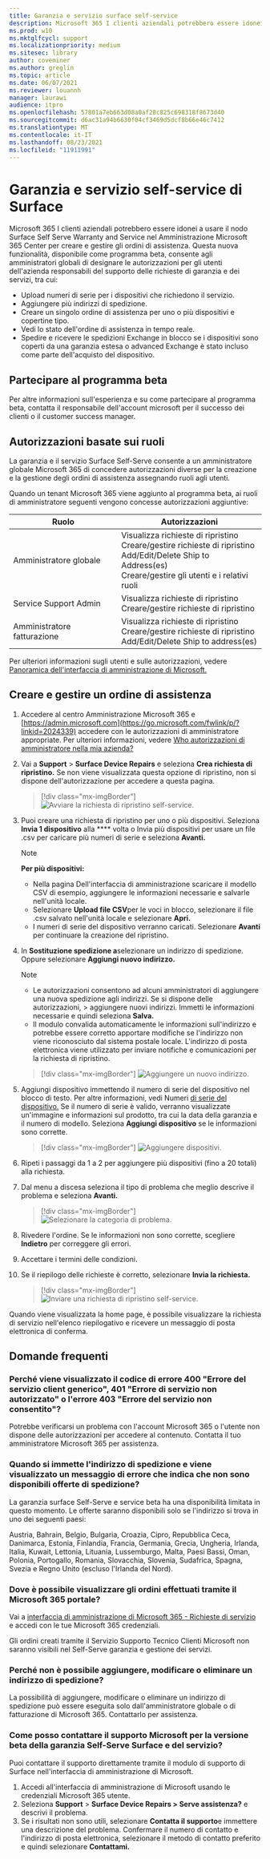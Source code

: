 ```yaml
---
title: Garanzia e servizio surface self-service
description: Microsoft 365 I clienti aziendali potrebbero essere idonei a usare il nodo beta Di garanzia self-service e servizio surface nell'interfaccia di amministrazione di Microsoft per creare e gestire gli ordini di assistenza.
ms.prod: w10
ms.mktglfcycl: support
ms.localizationpriority: medium
ms.sitesec: library
author: coveminer
ms.author: greglin
ms.topic: article
ms.date: 06/07/2021
ms.reviewer: louannh
manager: laurawi
audience: itpro
ms.openlocfilehash: 57801a7eb663d08a0af28c825c698318f8673d40
ms.sourcegitcommit: d6ac31a94b6630f04cf3469d5dcf8b66e46c7412
ms.translationtype: MT
ms.contentlocale: it-IT
ms.lasthandoff: 08/23/2021
ms.locfileid: "11911991"
---
```

# <a name="surface-self-serve-warranty-and-service"></a>Garanzia e servizio self-service di Surface

Microsoft 365 I clienti aziendali potrebbero essere idonei a usare il nodo Surface Self Serve Warranty and Service nel Amministrazione Microsoft 365 Center per creare e gestire gli ordini di assistenza. Questa nuova funzionalità, disponibile come programma beta, consente agli amministratori globali di designare le autorizzazioni per gli utenti dell'azienda responsabili del supporto delle richieste di garanzia e dei servizi, tra cui:

- Upload numeri di serie per i dispositivi che richiedono il servizio.
- Aggiungere più indirizzi di spedizione.
- Creare un singolo ordine di assistenza per uno o più dispositivi e copertine tipo.
- Vedi lo stato dell'ordine di assistenza in tempo reale.
- Spedire e ricevere le spedizioni Exchange in blocco se i dispositivi sono coperti da una garanzia estesa o advanced Exchange è stato incluso come parte dell'acquisto del dispositivo.

## <a name="join-beta-program"></a>Partecipare al programma beta

Per altre informazioni sull'esperienza e su come partecipare al programma beta, contatta il responsabile dell'account microsoft per il successo dei clienti o il customer success manager.

## <a name="role-based-permissions"></a>Autorizzazioni basate sui ruoli

La garanzia e il servizio Surface Self-Serve consente a un amministratore globale Microsoft 365 di concedere autorizzazioni diverse per la creazione e la gestione degli ordini di assistenza assegnando ruoli agli utenti.

Quando un tenant Microsoft 365 viene aggiunto al programma beta, ai ruoli di amministratore seguenti vengono concesse autorizzazioni aggiuntive:

| Ruolo                  | Autorizzazioni                                                                                                                         |
| --------------------- | ----------------------------------------------------------------------------------------------------------------------------------- |
| Amministratore globale          | Visualizza richieste di ripristino<br>Creare/gestire richieste di ripristino<br>Add/Edit/Delete Ship to Address(es)<br>Creare/gestire gli utenti e i relativi ruoli |
| Service Support Admin | Visualizza richieste di ripristino<br>Creare/gestire richieste di ripristino                                                                               |
| Amministratore fatturazione         | Visualizza richieste di ripristino<br>Creare/gestire richieste di ripristino<br>Add/Edit/Delete Ship to address(es)                                        |

Per ulteriori informazioni sugli utenti e sulle autorizzazioni, vedere [Panoramica dell'interfaccia di amministrazione di Microsoft.](/microsoft-365/admin/admin-overview/about-the-admin-center)

## <a name="create-and-manage-a-service-order"></a>Creare e gestire un ordine di assistenza

1. Accedere al centro Amministrazione Microsoft 365 e [https://admin.microsoft.com](https://go.microsoft.com/fwlink/p/?linkid=2024339) accedere con le autorizzazioni di amministratore appropriate. Per ulteriori informazioni, vedere [Who autorizzazioni di amministratore nella mia azienda?](/microsoft-365/business-video/admin-center-overview#who-has-admin-permissions-in-my-business)
2. Vai a **Support**  >  **Surface Device Repairs** e seleziona **Crea richiesta di ripristino.** Se non viene visualizzata questa opzione di ripristino, non si dispone dell'autorizzazione per accedere a questa pagina.

    > [!div class="mx-imgBorder"]
    > ![Avviare la richiesta di ripristino self-service.](images/self-serve-fig1.png)

3. Puoi creare una richiesta di ripristino per uno o più dispositivi. Seleziona **Invia 1 dispositivo** alla **** volta o Invia più dispositivi per usare un file .csv per caricare più numeri di serie e seleziona **Avanti.**

    > [!NOTE]
    > **Per più dispositivi:**
    >
    > - Nella pagina Dell'interfaccia di amministrazione scaricare il modello CSV di esempio, aggiungere le informazioni necessarie e salvarle nell'unità locale.
    > - Selezionare **Upload file CSV**per le voci in blocco, selezionare il file .csv salvato nell'unità locale e selezionare **Apri.**
    > - I numeri di serie del dispositivo verranno caricati. Selezionare **Avanti** per continuare la creazione del ripristino.

4. In **Sostituzione spedizione a**selezionare un indirizzo di spedizione. Oppure selezionare **Aggiungi nuovo indirizzo.**

    > [!NOTE]
    >
    > - Le autorizzazioni consentono ad alcuni amministratori di aggiungere una nuova spedizione agli indirizzi. Se si dispone delle autorizzazioni, > aggiungere nuovi indirizzi. Immetti le informazioni necessarie e quindi seleziona **Salva.**
    > - Il modulo convalida automaticamente le informazioni sull'indirizzo e potrebbe essere corretto apportare modifiche se l'indirizzo non viene riconosciuto dal sistema postale locale. L'indirizzo di posta elettronica viene utilizzato per inviare notifiche e comunicazioni per la richiesta di ripristino.

    > [!div class="mx-imgBorder"]
    > ![Aggiungere un nuovo indirizzo.](images/self-serve-fig2a.png)

5. Aggiungi dispositivo immettendo il numero di serie del dispositivo nel blocco di testo. Per altre informazioni, vedi Numeri [di serie del dispositivo.](https://support.microsoft.com/help/4036293/surface-find-the-serial-number-on-surface) Se il numero di serie è valido, verranno visualizzate un'immagine e informazioni sul prodotto, tra cui la data della garanzia e il numero di modello. Seleziona **Aggiungi dispositivo** se le informazioni sono corrette.

    > [!div class="mx-imgBorder"]
    > ![Aggiungere dispositivi.](images/self-serve-fig2.png)

6. Ripeti i passaggi da 1 a 2 per aggiungere più dispositivi (fino a 20 totali) alla richiesta.
7. Dal menu a discesa seleziona il tipo di problema che meglio descrive il problema e seleziona **Avanti.**

    > [!div class="mx-imgBorder"]
    > ![Selezionare la categoria di problema.](images/self-serve-fig3.png)

8. Rivedere l'ordine. Se le informazioni non sono corrette, scegliere **Indietro** per correggere gli errori.
9. Accettare i termini delle condizioni.
10. Se il riepilogo delle richieste è corretto, selezionare **Invia la richiesta.**

    > [!div class="mx-imgBorder"]
    > ![Inviare una richiesta di ripristino self-service.](images/self-serve-fig4.png)

Quando viene visualizzata la home page, è possibile visualizzare la richiesta di servizio nell'elenco riepilogativo e ricevere un messaggio di posta elettronica di conferma.

## <a name="frequently-asked-questions"></a>Domande frequenti

### <a name="why-am-i-getting-error-code-400-generic-client-service-error-401-unauthorized-service-error-or-error-403-forbidden-service-error"></a>Perché viene visualizzato il codice di errore 400 "Errore del servizio client generico", 401 "Errore di servizio non autorizzato" o l'errore 403 "Errore del servizio non consentito"?

Potrebbe verificarsi un problema con l'account Microsoft 365 o l'utente non dispone delle autorizzazioni per accedere al contenuto. Contatta il tuo amministratore Microsoft 365 per assistenza.

### <a name="when-i-enter-my-shipping-address-and-i-get-an-error-message-that-no-shipping-offers-are-available"></a>Quando si immette l'indirizzo di spedizione e viene visualizzato un messaggio di errore che indica che non sono disponibili offerte di spedizione?

La garanzia surface Self-Serve e service beta ha una disponibilità limitata in questo momento. Le offerte saranno disponibili solo se l'indirizzo si trova in uno dei seguenti paesi:

Austria, Bahrain, Belgio, Bulgaria, Croazia, Cipro, Repubblica Ceca, Danimarca, Estonia, Finlandia, Francia, Germania, Grecia, Ungheria, Irlanda, Italia, Kuwait, Lettonia, Lituania, Lussemburgo, Malta, Paesi Bassi, Oman, Polonia, Portogallo, Romania, Slovacchia, Slovenia, Sudafrica, Spagna, Svezia e Regno Unito (escluso l'Irlanda del Nord).

### <a name="where-can-i-see-orders-that-i-have-placed-through-the-microsoft-365-portal"></a>Dove è possibile visualizzare gli ordini effettuati tramite il Microsoft 365 portale?

Vai a [interfaccia di amministrazione di Microsoft 365 - Richieste di servizio](https://admin.microsoft.com/Adminportal/Home?source=applauncher#/support/devicerepairs) e accedi con le tue Microsoft 365 credenziali.

Gli ordini creati tramite il Servizio Supporto Tecnico Clienti Microsoft non saranno visibili nel Self-Serve garanzia e gestione dei servizi.

### <a name="why-am-i-unable-to-add-edit-or-delete-a-shipping-address"></a>Perché non è possibile aggiungere, modificare o eliminare un indirizzo di spedizione?

La possibilità di aggiungere, modificare o eliminare un indirizzo di spedizione può essere eseguita solo dall'amministratore globale o di fatturazione di Microsoft 365. Contattarlo per assistenza.  

### <a name="how-can-i-contact-microsoft-support-for-the-surface-self-serve-warranty-and-service-beta"></a>Come posso contattare il supporto Microsoft per la versione beta della garanzia Self-Serve Surface e del servizio?

Puoi contattare il supporto direttamente tramite il modulo di supporto di Surface nell'interfaccia di amministrazione di Microsoft.

1. Accedi all'interfaccia di amministrazione di Microsoft usando le credenziali Microsoft 365 utente.
2. Seleziona **Support**  >  **Surface Device Repairs > Serve assistenza?** e descrivi il problema.
3. Se i risultati non sono utili, selezionare **Contatta il supporto**e immettere una descrizione del problema. Confermare il numero di contatto e l'indirizzo di posta elettronica, selezionare il metodo di contatto preferito e quindi selezionare **Contattami.**

